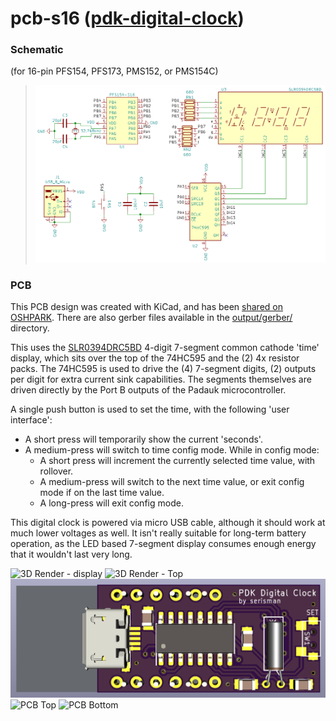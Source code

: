 # pcb-s16 ([pdk-digital-clock](https://github.com/serisman/pdk-digital-clock/))

### Schematic
(for 16-pin PFS154, PFS173, PMS152, or PMS154C)
> ![Schematic](https://github.com/serisman/pdk-digital-clock/blob/master/img/Schematic.png?raw=true)

### PCB

This PCB design was created with KiCad, and has been [shared on OSHPARK](https://oshpark.com/shared_projects/jvGgF1gC).
There are also gerber files available in the [output/gerber/](output/gerber/) directory.

This uses the [SLR0394DRC5BD](https://lcsc.com/product-detail/Led-Segment-Display_SUNLIGHT-SLR0394DRA5BD_C225902.html) 4-digit 7-segment common cathode 'time' display,
which sits over the top of the 74HC595 and the (2) 4x resistor packs.
The 74HC595 is used to drive the (4) 7-segment digits, (2) outputs per digit for extra current sink capabilities.
The segments themselves are driven directly by the Port B outputs of the Padauk microcontroller.

A single push button is used to set the time, with the following 'user interface':
- A short press will temporarily show the current 'seconds'.
- A medium-press will switch to time config mode.  While in config mode:
  - A short press will increment the currently selected time value, with rollover.
  - A medium-press will switch to the next time value, or exit config mode if on the last time value.
  - A long-press will exit config mode. 

This digital clock is powered via micro USB cable, although it should work at much lower voltages as well.
It isn't really suitable for long-term battery operation, as the LED based 7-segment display consumes enough energy that it wouldn't last very long.

![3D Render - display](https://github.com/serisman/pdk-digital-clock/blob/master/img/3D%20Render%20-%20display.png?raw=true)
![3D Render - Top](https://github.com/serisman/pdk-digital-clock/blob/master/img/3D%20Render%20-%20Top.png?raw=true)
![3D Render - Bottom](https://github.com/serisman/pdk-digital-clock/blob/master/img/3D%20Render%20-%20Bottom.png?raw=true)
![PCB Top](https://github.com/serisman/pdk-digital-clock/blob/master/img/PCB%20-%20Top.png?raw=true)
![PCB Bottom](https://github.com/serisman/pdk-digital-clock/blob/master/img/PCB%20-%20Bottom.png?raw=true)
